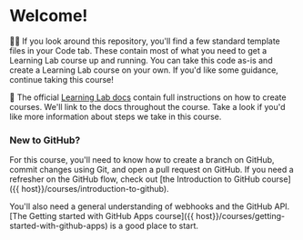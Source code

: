 # Welcome!

:running_woman: If you look around this repository, you'll find a few standard template files in your Code tab. These contain most of what you need to get a Learning Lab course up and running. You can take this code as-is and create a Learning Lab course on your own. If you'd like some guidance, continue taking this course!

:book: The official [Learning Lab docs](https://github.github.com/learning-lab-equipment/#/) contain full instructions on how to create courses. We'll link to the docs throughout the course. Take a look if you'd like more information about steps we take in this course.

### New to GitHub?

For this course, you'll need to know how to create a branch on GitHub, commit changes using Git, and open a pull request on GitHub. If you need a refresher on the GitHub flow, check out [the Introduction to GitHub course]({{ host}}/courses/introduction-to-github).

You'll also need a general understanding of webhooks and the GitHub API.  [The Getting started with GitHub Apps course]({{ host}}/courses/getting-started-with-github-apps) is a good place to start.